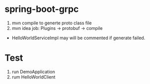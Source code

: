 # spring-boot-grpc
1. mvn compile to generte proto class file
2. mvn idea job: Plugins -> protobuf -> compile

* HelloWorldServiceImpl may will be commented if generate failed.


# Test
1. run DemoApplication
2. rum HelloWorldClient